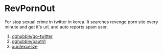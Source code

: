 # RevPornOut
For stop sexual crime in twitter in korea. It searches revenge porn site every minute and get it's url, and auto reports spam user.



1.	[dghubble/go-twitter](github.com/dghubble/go-twitter/twitter)
2.  [dghubble/oauth1](github.com/dghubble/oauth1)
3.  [xuri/excelize](github.com/xuri/excelize)
